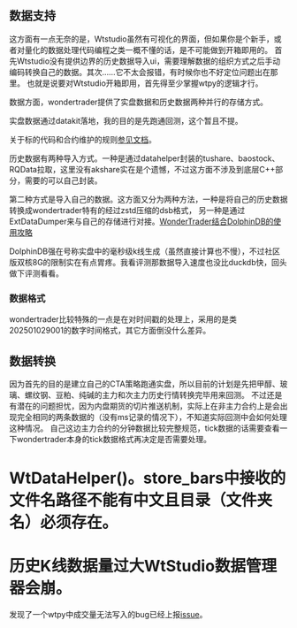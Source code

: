 ## 数据支持
这方面有一点无奈的是，Wtstudio虽然有可视化的界面，但如果你是个新手，或者对量化的数据处理代码编程之类一概不懂的话，是不可能做到开箱即用的。
首先Wtstudio没有提供边界的历史数据导入ui，需要理解数据的组织方式之后手动编码转换自己的数据。其次……它不太会报错，有时候你也不好定位问题出在那里。
也就是说要对Wtstudio开箱即用，首先得至少掌握wtpy的逻辑才行。

数据方面，wondertrader提供了实盘数据和历史数据两种并行的存储方式。

实盘数据通过datakit落地，我的目的是先跑通回测，这个暂且不提。

关于标的代码和合约维护的规则[参见文档](https://wtdocs.readthedocs.io/zh/latest/docs/usage/histdata.html#id9)。

历史数据有两种导入方式。一种是通过datahelper封装的tushare、baostock、RQData拉取，这里没有akshare实在是个遗憾，不过这方面不涉及到底层C++部分，需要的可以自己封装。

第二种方式是导入自己的数据。这方面又分为两种方法，一种是将自己的历史数据转换成wondertrader特有的经过zstd压缩的dsb格式，
另一种是通过ExtDataDumper来与自己的存储进行对接。[WonderTrader结合DolphinDB的使用攻略](https://zhuanlan.zhihu.com/p/692348824)

DolphinDB强在号称实盘中的毫秒级k线生成（虽然直接计算也不慢），不过社区版双核8G的限制实在有点胃疼。我看评测那数据导入速度也没比duckdb快，回头做下评测看看。

### 数据格式
wondertrader比较特殊的一点是在对时间戳的处理上，采用的是类202501029001的数字时间格式，其它方面倒没什么差异。

## 数据转换
因为首先的目的是建立自己的CTA策略跑通实盘，所以目前的计划是先把甲醇、玻璃、螺纹钢、豆粕、纯碱的主力和次主力历史行情转换完毕用来回测。
不过还是有潜在的问题担忧，因为内盘期货的切片推送机制，实际上在非主力合约上是会出现完全相同的两条数据的（没有ms记录的情况下），不知道实际回测中会如何处理这种情况。
自己这边主力合约的分钟数据比较完整规范，tick数据的话需要查看一下wondertrader本身的tick数据格式再决定是否需要处理。

# WtDataHelper()。store_bars中接收的文件名路径不能有中文且目录（文件夹名）必须存在。
# 历史K线数据量过大WtStudio数据管理器会崩。

发现了一个wtpy中成交量无法写入的bug已经上报[issue](https://github.com/wondertrader/wtpy/issues/159)。
